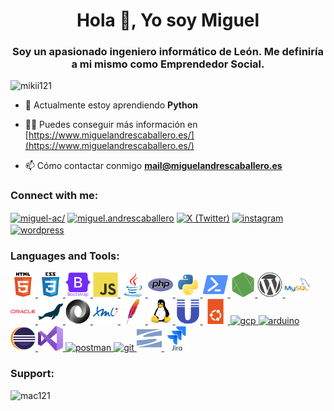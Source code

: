 <h1 align="center">Hola 👋, Yo soy Miguel</h1>
<h3 align="center">Soy un apasionado ingeniero informático de León. Me definiría a mi mismo como Emprendedor Social.</h3>

<p align="left"> <img src="https://komarev.com/ghpvc/?username=mikii121&label=Profile%20views&color=0e75b6&style=flat" alt="mikii121" /> </p>

<!-- <p align="left"> <a href="https://github.com/ryo-ma/github-profile-trophy"><img src="https://github-profile-trophy.vercel.app/?username=mikii121" alt="mikii121" /></a> </p> -->

- 🌱 Actualmente estoy aprendiendo **Python**

- 👨‍💻 Puedes conseguir más información en [https://www.miguelandrescaballero.es/](https://www.miguelandrescaballero.es/)

- 📫 Cómo contactar conmigo **mail@miguelandrescaballero.es**

<h3 align="left">Connect with me:</h3>
<p align="left">
<a href="https://www.linkedin.com/in/miguel-ac/" target="blank"><img align="center" src="https://raw.githubusercontent.com/rahuldkjain/github-profile-readme-generator/master/src/images/icons/Social/linked-in-alt.svg" alt="miguel-ac/" height="30" width="40" /></a>
<a href="https://www.facebook.com/profile.php?id=61561567152880" target="blank"><img align="center" src="https://raw.githubusercontent.com/rahuldkjain/github-profile-readme-generator/master/src/images/icons/Social/facebook.svg" alt="miguel.andrescaballero" height="30" width="40" /></a>
<a href="https://x.com/MiAnCa_dev" target="blank"><img align="center" src="https://raw.githubusercontent.com/rahuldkjain/github-profile-readme-generator/master/src/images/icons/Social/twitter.svg" alt="X (Twitter)" height="30" width="40" /></a>
<a href="https://www.instagram.com/mianca.dev" target="blank"><img align="center" src="https://raw.githubusercontent.com/rahuldkjain/github-profile-readme-generator/master/src/images/icons/Social/instagram.svg" alt="instagram" height="30" width="40" /></a>
<a href="https://blog.miguelandrescaballero.es/" target="blank"><img align="center" src="https://raw.githubusercontent.com/rahuldkjain/github-profile-readme-generator/master/src/images/icons/Social/wordpress.svg" alt="wordpress" height="30" width="40" /></a>
</p>

<h3 align="left">Languages and Tools:</h3>
<p align="left">
	<a href="https://www.w3.org/html/" target="_blank" rel="noreferrer">
		<img src="https://raw.githubusercontent.com/devicons/devicon/master/icons/html5/html5-original-wordmark.svg" alt="html5" width="40" height="40"/>
	</a>
	<a href="https://www.w3schools.com/css/" target="_blank" rel="noreferrer">
		<img src="https://raw.githubusercontent.com/devicons/devicon/master/icons/css3/css3-original-wordmark.svg" alt="css3" width="40" height="40"/>
	</a>
	<a href="https://getbootstrap.com" target="_blank" rel="noreferrer">
		<img src="https://raw.githubusercontent.com/devicons/devicon/master/icons/bootstrap/bootstrap-plain-wordmark.svg" alt="bootstrap" width="40" height="40"/>
	</a>
	<a href="https://developer.mozilla.org/en-US/docs/Web/JavaScript" target="_blank" rel="noreferrer">
		<img src="https://raw.githubusercontent.com/devicons/devicon/master/icons/javascript/javascript-original.svg" alt="javascript" width="40" height="40"/>
	</a>
	<a href="https://www.java.com" target="_blank" rel="noreferrer">
		<img src="https://raw.githubusercontent.com/devicons/devicon/master/icons/java/java-original.svg" alt="java" width="40" height="40"/>
	</a>
	<a href="https://www.php.net" target="_blank" rel="noreferrer">
		<img src="https://raw.githubusercontent.com/devicons/devicon/master/icons/php/php-original.svg" alt="php" width="40" height="40"/>
	</a>
	<a href="https://www.python.org/" target="_blank" rel="noreferrer">
		<img src="https://raw.githubusercontent.com/devicons/devicon/master/icons/python/python-original.svg" alt="python" width="40" height="40"/>
	</a>
	<a href="https://learn.microsoft.com/es-es/powershell/" target="_blank" rel="noreferrer">
		<img src="https://raw.githubusercontent.com/devicons/devicon/master/icons/powershell/powershell-original.svg" alt="powershell" width="40" height="40"/>
	</a>
	<a href="https://nodejs.org/" target="_blank" rel="noreferrer">
		<img src="https://raw.githubusercontent.com/devicons/devicon/master/icons/nodejs/nodejs-plain.svg" alt="nodejs" width="40" height="40"/>
	</a>
	<a href="https://wordpress.com/es/" target="_blank" rel="noreferrer">
		<img src="https://raw.githubusercontent.com/devicons/devicon/master/icons/wordpress/wordpress-plain.svg" alt="wordpress" width="40" height="40"/>
	</a>
	<a href="https://www.mysql.com/" target="_blank" rel="noreferrer">
		<img src="https://raw.githubusercontent.com/devicons/devicon/master/icons/mysql/mysql-original-wordmark.svg" alt="mysql" width="40" height="40"/>
	</a>
	<a href="https://www.oracle.com/" target="_blank" rel="noreferrer">
		<img src="https://raw.githubusercontent.com/devicons/devicon/master/icons/oracle/oracle-original.svg" alt="oracle" width="40" height="40"/>
	</a>
	<a href="https://mariadb.org/" target="_blank" rel="noreferrer">
		<img src="https://raw.githubusercontent.com/devicons/devicon/master/icons/mariadb/mariadb-original.svg" alt="mariadb" width="40" height="40"/>
	</a>
	<a href="https://www.json.org/json-es.html" target="_blank" rel="noreferrer">
		<img src="https://raw.githubusercontent.com/devicons/devicon/master/icons/json/json-original.svg" alt="json" width="40" height="40"/>
	</a>
	<a href="https://es.wikipedia.org/wiki/Extensible_Markup_Language" target="_blank" rel="noreferrer">
		<img src="https://raw.githubusercontent.com/devicons/devicon/master/icons/xml/xml-original.svg" alt="xml" width="40" height="40"/>
	</a>
	<a href="https://httpd.apache.org/" target="_blank" rel="noreferrer">
		<img src="https://raw.githubusercontent.com/devicons/devicon/master/icons/apache/apache-original.svg" alt="apache" width="40" height="40"/>
	</a>
	<a href="https://www.linux.org/" target="_blank" rel="noreferrer">
		<img src="https://raw.githubusercontent.com/devicons/devicon/master/icons/linux/linux-original.svg" alt="linux" width="40" height="40"/>
	</a>
	<a href="https://es.wikipedia.org/wiki/Unix" target="_blank" rel="noreferrer">
		<img src="https://raw.githubusercontent.com/devicons/devicon/master/icons/unix/unix-original.svg" alt="unix" width="40" height="40"/>
	</a>
	<a href="https://ubuntu.com/" target="_blank" rel="noreferrer">
		<img src="https://raw.githubusercontent.com/devicons/devicon/master/icons/ubuntu/ubuntu-original.svg" alt="ubuntu" width="40" height="40"/>
	</a>
	<a href="https://cloud.google.com" target="_blank" rel="noreferrer">
		<img src="https://www.vectorlogo.zone/logos/google_cloud/google_cloud-icon.svg" alt="gcp" width="40" height="40"/>
	</a>
	<a href="https://www.arduino.cc/" target="_blank" rel="noreferrer">
		<img src="https://cdn.worldvectorlogo.com/logos/arduino-1.svg" alt="arduino" width="40" height="40"/>
	</a>
	<a href="https://www.eclipse.org/" target="_blank" rel="noreferrer">
		<img src="https://raw.githubusercontent.com/devicons/devicon/master/icons/eclipse/eclipse-original.svg" alt="eclipse" width="40" height="40"/>
	</a>
	<a href="https://visualstudio.microsoft.com/es/" target="_blank" rel="noreferrer">
		<img src="https://raw.githubusercontent.com/devicons/devicon/master/icons/visualstudio/visualstudio-original.svg" alt="visualstudio" width="40" height="40"/>
	</a>
	<a href="https://postman.com" target="_blank" rel="noreferrer">
		<img src="https://www.vectorlogo.zone/logos/getpostman/getpostman-icon.svg" alt="postman" width="40" height="40"/>
	</a>
	<a href="https://git-scm.com/" target="_blank" rel="noreferrer">
		<img src="https://www.vectorlogo.zone/logos/git-scm/git-scm-icon.svg" alt="git" width="40" height="40"/>
	</a>
	<a href="https://subversion.apache.org/" target="_blank" rel="noreferrer">
		<img src="https://raw.githubusercontent.com/devicons/devicon/master/icons/subversion/subversion-original.svg" alt="subversion" width="40" height="40"/>
	</a>
	<a href="https://www.atlassian.com/es/software/jira" target="_blank" rel="noreferrer">
		<img src="https://raw.githubusercontent.com/devicons/devicon/master/icons/jira/jira-original-wordmark.svg" alt="jira" width="40" height="40"/>
	</a>
</p>

<h3 align="left">Support:</h3>
<p><a href="https://www.buymeacoffee.com/mac121"> <img align="left" src="https://cdn.buymeacoffee.com/buttons/v2/default-yellow.png" height="50" width="210" alt="mac121" /></a></p><br><br>

<!-- <p><img align="left" src="https://github-readme-stats.vercel.app/api/top-langs?username=mikii121&show_icons=true&locale=en&layout=compact" alt="mikii121" /></p>

<p>&nbsp;<img align="center" src="https://github-readme-stats.vercel.app/api?username=mikii121&show_icons=true&locale=en" alt="mikii121" /></p>

<p><img align="center" src="https://github-readme-streak-stats.herokuapp.com/?user=mikii121&" alt="mikii121" /></p> -->
